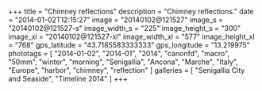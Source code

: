 +++
title = "Chimney reflections"
description = "Chimney reflections."
date = "2014-01-02T12:15:27"
image = "20140102@121527"
image_s = "20140102@121527-s"
image_width_s = "225"
image_height_s = "300"
image_xl = "20140102@121527-xl"
image_width_xl = "577"
image_height_xl = "768"
gps_latitude = "43.7185583333333"
gps_longitude = "13.219975"
phototags = [ "2014-01-02", "2014-01", "2014", "canonfd", "macro", "50mm", "winter", "morning", "Senigallia", "Ancona", "Marche", "Italy", "Europe", "harbor", "chimney", "reflection" ]
galleries = [ "Senigallia City and Seaside", "Timeline 2014" ]
+++

